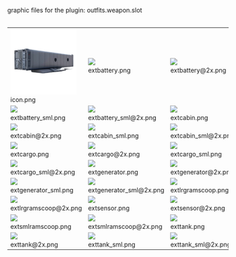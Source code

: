 graphic files for the plugin: outfits.weapon.slot<br>
<br>
<table>
	<tr>
		<td><img src="https://github.com/zuckung/endless-sky-plugins/blob/main/myplugins/outfits.weapon.slot/icon.png?raw=true"><br>
		icon.png</td>
		<td><img src="https://github.com/zuckung/endless-sky-plugins/blob/main/myplugins/outfits.weapon.slot/images/outfit/extbattery.png?raw=true"><br>
		extbattery.png</td>
		<td><img src="https://github.com/zuckung/endless-sky-plugins/blob/main/myplugins/outfits.weapon.slot/images/outfit/extbattery@2x.png?raw=true"><br>
		extbattery@2x.png</td>
	</tr>
	<tr>
		<td><img src="https://github.com/zuckung/endless-sky-plugins/blob/main/myplugins/outfits.weapon.slot/images/outfit/extbattery_sml.png?raw=true"><br>
		extbattery_sml.png</td>
		<td><img src="https://github.com/zuckung/endless-sky-plugins/blob/main/myplugins/outfits.weapon.slot/images/outfit/extbattery_sml@2x.png?raw=true"><br>
		extbattery_sml@2x.png</td>
		<td><img src="https://github.com/zuckung/endless-sky-plugins/blob/main/myplugins/outfits.weapon.slot/images/outfit/extcabin.png?raw=true"><br>
		extcabin.png</td>
	</tr>
	<tr>
		<td><img src="https://github.com/zuckung/endless-sky-plugins/blob/main/myplugins/outfits.weapon.slot/images/outfit/extcabin@2x.png?raw=true"><br>
		extcabin@2x.png</td>
		<td><img src="https://github.com/zuckung/endless-sky-plugins/blob/main/myplugins/outfits.weapon.slot/images/outfit/extcabin_sml.png?raw=true"><br>
		extcabin_sml.png</td>
		<td><img src="https://github.com/zuckung/endless-sky-plugins/blob/main/myplugins/outfits.weapon.slot/images/outfit/extcabin_sml@2x.png?raw=true"><br>
		extcabin_sml@2x.png</td>
	</tr>
	<tr>
		<td><img src="https://github.com/zuckung/endless-sky-plugins/blob/main/myplugins/outfits.weapon.slot/images/outfit/extcargo.png?raw=true"><br>
		extcargo.png</td>
		<td><img src="https://github.com/zuckung/endless-sky-plugins/blob/main/myplugins/outfits.weapon.slot/images/outfit/extcargo@2x.png?raw=true"><br>
		extcargo@2x.png</td>
		<td><img src="https://github.com/zuckung/endless-sky-plugins/blob/main/myplugins/outfits.weapon.slot/images/outfit/extcargo_sml.png?raw=true"><br>
		extcargo_sml.png</td>
	</tr>
	<tr>
		<td><img src="https://github.com/zuckung/endless-sky-plugins/blob/main/myplugins/outfits.weapon.slot/images/outfit/extcargo_sml@2x.png?raw=true"><br>
		extcargo_sml@2x.png</td>
		<td><img src="https://github.com/zuckung/endless-sky-plugins/blob/main/myplugins/outfits.weapon.slot/images/outfit/extgenerator.png?raw=true"><br>
		extgenerator.png</td>
		<td><img src="https://github.com/zuckung/endless-sky-plugins/blob/main/myplugins/outfits.weapon.slot/images/outfit/extgenerator@2x.png?raw=true"><br>
		extgenerator@2x.png</td>
	</tr>
	<tr>
		<td><img src="https://github.com/zuckung/endless-sky-plugins/blob/main/myplugins/outfits.weapon.slot/images/outfit/extgenerator_sml.png?raw=true"><br>
		extgenerator_sml.png</td>
		<td><img src="https://github.com/zuckung/endless-sky-plugins/blob/main/myplugins/outfits.weapon.slot/images/outfit/extgenerator_sml@2x.png?raw=true"><br>
		extgenerator_sml@2x.png</td>
		<td><img src="https://github.com/zuckung/endless-sky-plugins/blob/main/myplugins/outfits.weapon.slot/images/outfit/extlrgramscoop.png?raw=true"><br>
		extlrgramscoop.png</td>
	</tr>
	<tr>
		<td><img src="https://github.com/zuckung/endless-sky-plugins/blob/main/myplugins/outfits.weapon.slot/images/outfit/extlrgramscoop@2x.png?raw=true"><br>
		extlrgramscoop@2x.png</td>
		<td><img src="https://github.com/zuckung/endless-sky-plugins/blob/main/myplugins/outfits.weapon.slot/images/outfit/extsensor.png?raw=true"><br>
		extsensor.png</td>
		<td><img src="https://github.com/zuckung/endless-sky-plugins/blob/main/myplugins/outfits.weapon.slot/images/outfit/extsensor@2x.png?raw=true"><br>
		extsensor@2x.png</td>
	</tr>
	<tr>
		<td><img src="https://github.com/zuckung/endless-sky-plugins/blob/main/myplugins/outfits.weapon.slot/images/outfit/extsmlramscoop.png?raw=true"><br>
		extsmlramscoop.png</td>
		<td><img src="https://github.com/zuckung/endless-sky-plugins/blob/main/myplugins/outfits.weapon.slot/images/outfit/extsmlramscoop@2x.png?raw=true"><br>
		extsmlramscoop@2x.png</td>
		<td><img src="https://github.com/zuckung/endless-sky-plugins/blob/main/myplugins/outfits.weapon.slot/images/outfit/exttank.png?raw=true"><br>
		exttank.png</td>
	</tr>
	<tr>
		<td><img src="https://github.com/zuckung/endless-sky-plugins/blob/main/myplugins/outfits.weapon.slot/images/outfit/exttank@2x.png?raw=true"><br>
		exttank@2x.png</td>
		<td><img src="https://github.com/zuckung/endless-sky-plugins/blob/main/myplugins/outfits.weapon.slot/images/outfit/exttank_sml.png?raw=true"><br>
		exttank_sml.png</td>
		<td><img src="https://github.com/zuckung/endless-sky-plugins/blob/main/myplugins/outfits.weapon.slot/images/outfit/exttank_sml@2x.png?raw=true"><br>
		exttank_sml@2x.png</td>
	</tr>
</table>
